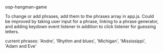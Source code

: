 oop-hangman-game

To change or add phrases, add them to the phrases array in app.js.
Could be improved by taking user input for a phrase, linking to a phrase
generator, and adding keydown event listener in addition to click listener for
guessing letters.

current phrases:
'Andre',
'Rhythm and blues',
'Michigan',
'Mississippi',
'Adam and Eve'
